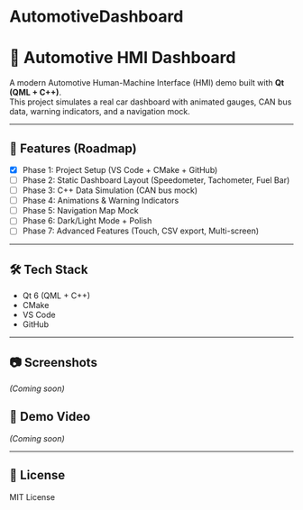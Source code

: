 # AutomotiveDashboard
# 🚗 Automotive HMI Dashboard

A modern Automotive Human-Machine Interface (HMI) demo built with **Qt (QML + C++)**.  
This project simulates a real car dashboard with animated gauges, CAN bus data, warning indicators, and a navigation mock.  

---

## 📌 Features (Roadmap)

- [x] Phase 1: Project Setup (VS Code + CMake + GitHub)
- [ ] Phase 2: Static Dashboard Layout (Speedometer, Tachometer, Fuel Bar)
- [ ] Phase 3: C++ Data Simulation (CAN bus mock)
- [ ] Phase 4: Animations & Warning Indicators
- [ ] Phase 5: Navigation Map Mock
- [ ] Phase 6: Dark/Light Mode + Polish
- [ ] Phase 7: Advanced Features (Touch, CSV export, Multi-screen)

---

## 🛠 Tech Stack
- Qt 6 (QML + C++)
- CMake
- VS Code
- GitHub

---

## 📷 Screenshots
*(Coming soon)*  

## 🎥 Demo Video
*(Coming soon)*  

---

## 📄 License
MIT License

